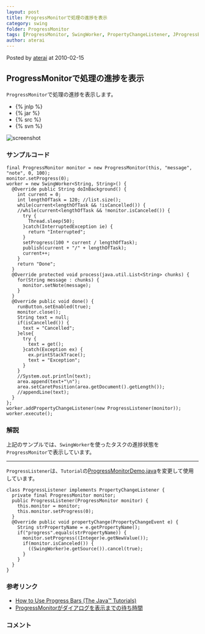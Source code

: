 ```yaml
---
layout: post
title: ProgressMonitorで処理の進捗を表示
category: swing
folder: ProgressMonitor
tags: [ProgressMonitor, SwingWorker, PropertyChangeListener, JProgressBar]
author: aterai
---
```


Posted by [aterai](http://terai.xrea.jp/aterai.html) at 2010-02-15

## ProgressMonitorで処理の進捗を表示
`ProgressMonitor`で処理の進捗を表示します。

- {% jnlp %}
- {% jar %}
- {% src %}
- {% svn %}

<!-- dummy comment line for breaking list -->

![screenshot](http://lh6.ggpht.com/_9Z4BYR88imo/TQTRQXIAu4I/AAAAAAAAAg4/bh8niw_k5AE/s800/ProgressMonitor.png)

### サンプルコード
<pre class="prettyprint"><code>final ProgressMonitor monitor = new ProgressMonitor(this, "message", "note", 0, 100);
monitor.setProgress(0);
worker = new SwingWorker&lt;String, String&gt;() {
  @Override public String doInBackground() {
    int current = 0;
    int lengthOfTask = 120; //list.size();
    while(current&lt;lengthOfTask &amp;&amp; !isCancelled()) {
    //while(current&lt;lengthOfTask &amp;&amp; !monitor.isCanceled()) {
      try {
        Thread.sleep(50);
      }catch(InterruptedException ie) {
        return "Interrupted";
      }
      setProgress(100 * current / lengthOfTask);
      publish(current + "/" + lengthOfTask);
      current++;
    }
    return "Done";
  }
  @Override protected void process(java.util.List&lt;String&gt; chunks) {
    for(String message : chunks) {
      monitor.setNote(message);
    }
  }
  @Override public void done() {
    runButton.setEnabled(true);
    monitor.close();
    String text = null;
    if(isCancelled()) {
      text = "Cancelled";
    }else{
      try {
        text = get();
      }catch(Exception ex) {
        ex.printStackTrace();
        text = "Exception";
      }
    }
    //System.out.println(text);
    area.append(text+"\n");
    area.setCaretPosition(area.getDocument().getLength());
    //appendLine(text);
  }
};
worker.addPropertyChangeListener(new ProgressListener(monitor));
worker.execute();
</code></pre>

### 解説
上記のサンプルでは、`SwingWorker`を使ったタスクの進捗状態を`ProgressMonitor`で表示しています。

- - - -
`ProgressListener`は、`Tutorial`の[ProgressMonitorDemo.java](http://docs.oracle.com/javase/tutorial/uiswing/examples/components/ProgressMonitorDemoProject/src/components/ProgressMonitorDemo.java)を変更して使用しています。

<pre class="prettyprint"><code>class ProgressListener implements PropertyChangeListener {
  private final ProgressMonitor monitor;
  public ProgressListener(ProgressMonitor monitor) {
    this.monitor = monitor;
    this.monitor.setProgress(0);
  }
  @Override public void propertyChange(PropertyChangeEvent e) {
    String strPropertyName = e.getPropertyName();
    if("progress".equals(strPropertyName)) {
      monitor.setProgress((Integer)e.getNewValue());
      if(monitor.isCanceled()) {
        ((SwingWorker)e.getSource()).cancel(true);
      }
    }
  }
}
</code></pre>

### 参考リンク
- [How to Use Progress Bars (The Java™ Tutorials)](http://docs.oracle.com/javase/tutorial/uiswing/components/progress.html)
- [ProgressMonitorがダイアログを表示までの待ち時間](http://terai.xrea.jp/Swing/MillisToDecideToPopup.html)

<!-- dummy comment line for breaking list -->

### コメント
